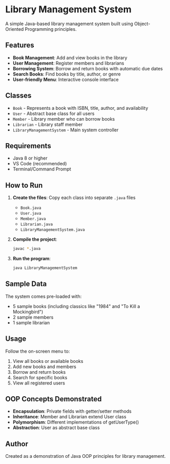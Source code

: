 # Library Management System

A simple Java-based library management system built using Object-Oriented Programming principles.

## Features

- **Book Management**: Add and view books in the library
- **User Management**: Register members and librarians
- **Borrowing System**: Borrow and return books with automatic due dates
- **Search Books**: Find books by title, author, or genre
- **User-friendly Menu**: Interactive console interface

## Classes

- `Book` - Represents a book with ISBN, title, author, and availability
- `User` - Abstract base class for all users
- `Member` - Library member who can borrow books
- `Librarian` - Library staff member
- `LibraryManagementSystem` - Main system controller

## Requirements

- Java 8 or higher
- VS Code (recommended)
- Terminal/Command Prompt

## How to Run

1. **Create the files**: Copy each class into separate `.java` files
   - `Book.java`
   - `User.java`
   - `Member.java`
   - `Librarian.java`
   - `LibraryManagementSystem.java`

2. **Compile the project**:
   ```bash
   javac *.java
   ```

3. **Run the program**:
   ```bash
   java LibraryManagementSystem
   ```

## Sample Data

The system comes pre-loaded with:
- 5 sample books (including classics like "1984" and "To Kill a Mockingbird")
- 2 sample members
- 1 sample librarian

## Usage

Follow the on-screen menu to:
1. View all books or available books
2. Add new books and members
3. Borrow and return books
4. Search for specific books
5. View all registered users

## OOP Concepts Demonstrated

- **Encapsulation**: Private fields with getter/setter methods
- **Inheritance**: Member and Librarian extend User class
- **Polymorphism**: Different implementations of getUserType()
- **Abstraction**: User as abstract base class

## Author

Created as a demonstration of Java OOP principles for library management.
